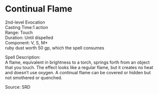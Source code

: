 # Continual Flame
2nd-level Evocation<br>
Casting Time:1 action<br>
Range: Touch<br>
Duration: Until dispelled<br>
Component: V, S, M*<br>
ruby dust worth 50 gp, which the spell consumes

Spell Description:<br>
A flame, equivalent in brightness to a torch, springs forth from an object that you touch. The effect looks like a regular flame, but it creates no heat and doesn’t use oxygen. A continual flame can be covered or hidden but not smothered or quenched.

Source: SRD